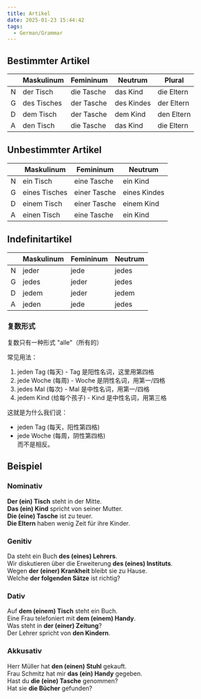 ```yaml
---
title: Artikel
date: 2025-01-23 15:44:42
tags: 
  - German/Grammar
---
```


## Bestimmter Artikel

|     | Maskulinum  | Femininum  | Neutrum    | Plural     |
| --- | ----------- | ---------- | ---------- | ---------- |
| N   | der Tisch   | die Tasche | das Kind   | die Eltern |
| G   | des Tisches | der Tasche | des Kindes | der Eltern |
| D   | dem Tisch   | der Tasche | dem Kind   | den Eltern |
| A   | den Tisch   | die Tasche | das Kind   | die Eltern |

## Unbestimmter Artikel

|     | Maskulinum    | Femininum    | Neutrum      |
| --- | ------------- | ------------ | ------------ |
| N   | ein Tisch     | eine Tasche  | ein Kind     |
| G   | eines Tisches | einer Tasche | eines Kindes |
| D   | einem Tisch   | einer Tasche | einem Kind   |
| A   | einen Tisch   | eine Tasche  | ein Kind     |

## Indefinitartikel

|     | Maskulinum | Femininum | Neutrum |
| --- | ---------- | --------- | ------- |
| N   | jeder      | jede      | jedes   |
| G   | jedes      | jeder     | jedes   |
| D   | jedem      | jeder     | jedem   |
| A   | jeden      | jede      | jedes   |

### 复数形式

复数只有一种形式 "alle"（所有的）

常见用法：
1. jeden Tag (每天) - Tag 是阳性名词，这里用第四格
2. jede Woche (每周) - Woche 是阴性名词，用第一/四格
3. jedes Mal (每次) - Mal 是中性名词，用第一/四格
4. jedem Kind (给每个孩子) - Kind 是中性名词，用第三格

这就是为什么我们说：
- jeden Tag (每天，阳性第四格)
- jede Woche (每周，阴性第四格)  
而不是相反。

## Beispiel

### Nominativ

**Der (ein) Tisch** steht in der Mitte.  
**Das (ein) Kind** spricht von seiner Mutter.  
**Die (eine) Tasche** ist zu teuer.  
**Die Eltern** haben wenig Zeit für ihre Kinder.

### Genitiv

Da steht ein Buch **des (eines) Lehrers**.  
Wir diskutieren über die Erweiterung **des (eines) Instituts**.  
Wegen **der (einer) Krankheit** bleibt sie zu Hause.  
Welche **der folgenden Sätze** ist richtig?

### Dativ

Auf **dem (einem) Tisch** steht ein Buch.  
Eine Frau telefoniert mit **dem (einem) Handy**.  
Was steht in **der (einer) Zeitung**?  
Der Lehrer spricht von **den Kindern**.

### Akkusativ

Herr Müller hat **den (einen) Stuhl** gekauft.  
Frau Schmitz hat mir **das (ein) Handy** gegeben.  
Hast du **die (eine) Tasche** genommen?  
Hat sie **die Bücher** gefunden?
